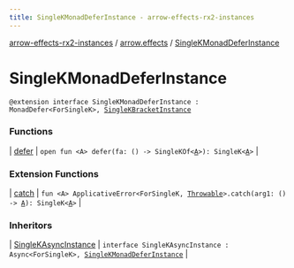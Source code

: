 ```yaml
---
title: SingleKMonadDeferInstance - arrow-effects-rx2-instances
---
```


[arrow-effects-rx2-instances](../../index.html) / [arrow.effects](../index.html) / [SingleKMonadDeferInstance](./index.html)

# SingleKMonadDeferInstance

`@extension interface SingleKMonadDeferInstance : MonadDefer<ForSingleK>, `[`SingleKBracketInstance`](../-single-k-bracket-instance/index.html)

### Functions

| [defer](defer.html) | `open fun <A> defer(fa: () -> SingleKOf<`[`A`](defer.html#A)`>): SingleK<`[`A`](defer.html#A)`>` |

### Extension Functions

| [catch](../../arrow.effects.singlek.applicative-error/arrow.typeclasses.-applicative-error/catch.html) | `fun <A> ApplicativeError<ForSingleK, `[`Throwable`](https://kotlinlang.org/api/latest/jvm/stdlib/kotlin/-throwable/index.html)`>.catch(arg1: () -> `[`A`](../../arrow.effects.singlek.applicative-error/arrow.typeclasses.-applicative-error/catch.html#A)`): SingleK<`[`A`](../../arrow.effects.singlek.applicative-error/arrow.typeclasses.-applicative-error/catch.html#A)`>` |

### Inheritors

| [SingleKAsyncInstance](../-single-k-async-instance/index.html) | `interface SingleKAsyncInstance : Async<ForSingleK>, `[`SingleKMonadDeferInstance`](./index.html) |

